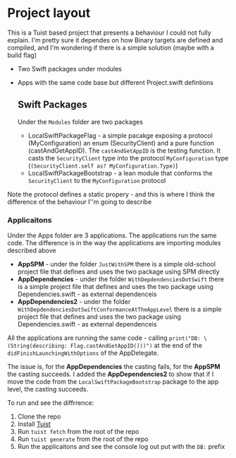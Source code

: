 # Project layout
This is a Tuist based project that presents a behaviour I could not fully explain. I'm pretty sure it dependes on how Binary targets are defined and compiled, and I'm wondering if there is a simple solution (maybe with a build flag)

- Two Swift packages under modules
- Apps with the same code base but different Project.swift defintions

  ## Swift Packages
  Under the `Modules` folder are two packages
  - LocalSwiftPackageFlag - a simple pacakge exposing a protocol (MyConfiguration) an enum (SecurityClient) and a pure function (castAndGetAppID). The `castAndGetAppID` is the testing function. It casts the `SecurityClient` type into the protocol `MyConfiguration` type (`(SecurityClient.self as? MyConfiguration.Type)`)
  - LocalSwiftPackageBootstrap - a lean module that conforms the `SecurityClient` to the `MyConfiguration` protocol
 

Note the protocol defines a static propery - and this is where I think the difference of the behaviour I''m going to describe

### Applicaitons
Under the Apps folder are 3 applications. The applications run the same code.
The difference is in the way the applications are importing modules described above

- **AppSPM** - under the folder `JustWithSPM` there is a simple old-school project file that defines and uses the two package using SPM directly
- **AppDependencies** - under the folder `WithDepdendenciesDotSwift` there is a simple project file that defines and uses the two package using Dependencies.swift - as external dependenceis
- **AppDependencies2** - under the folder `WithDepdendenciesDotSwiftConformanceAtTheAppLevel` there is a simple project file that defines and uses the two package using Dependencies.swift - as external dependenceis

All the applications are running the same code - calling `print("DB: \(String(describing: Flag.castAndGetAppID()))")` at the end of the `didFinishLaunchingWithOptions` of the AppDelegate.

The issue is, for the **AppDependencies** the casting fails, for the **AppSPM** the casting succeeds.
I added the **AppDependencies2** to show that if I move the code from the `LocalSwiftPackageBootstrap` package to the app level, the casting succeeds.

To run and see the diffrrence:
1) Clone the repo
2) Install [Tuist](https://docs.tuist.io/documentation/tuist/installation)
3) Run `tuist fetch` from the root of the repo
4) Run `tuist generate` from the root of the repo
5) Run the applicaitons and see the console log out put with the `DB:` prefix
